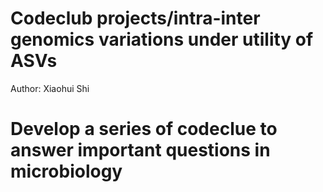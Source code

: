# Codeclub projects/intra-inter genomics variations under utility of ASVs
Author: Xiaohui Shi
# Develop a series of codeclue to answer important questions in microbiology 
